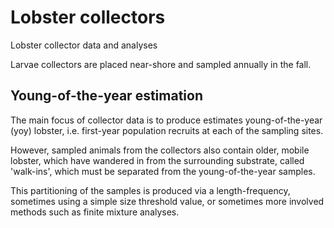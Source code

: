 # Lobster collectors

Lobster collector data and analyses

Larvae collectors are placed near-shore and sampled annually in the fall. 

## Young-of-the-year estimation

The main focus of collector data is to produce estimates young-of-the-year (yoy) lobster, i.e. first-year population recruits at each of the sampling sites. 

However, sampled animals from the collectors also contain older, mobile lobster, which have wandered in from the surrounding substrate, called 'walk-ins', which must be separated from the young-of-the-year samples.

This partitioning of the samples is produced via a length-frequency, sometimes using a simple size threshold value, or sometimes more involved methods such as finite mixture analyses.


